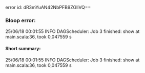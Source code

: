 error id: dR3mYuAN42NbPFB9ZGllVQ==
### Bloop error:

25/06/18 00:01:55 INFO DAGScheduler: Job 3 finished: show at main.scala:36, took 0,047559 s
#### Short summary: 

25/06/18 00:01:55 INFO DAGScheduler: Job 3 finished: show at main.scala:36, took 0,047559 s